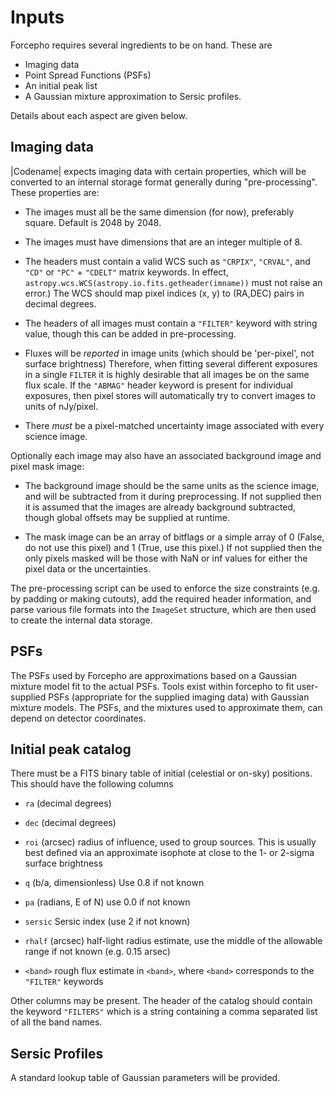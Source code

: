 Inputs
======

Forcepho requires several ingredients to be on hand.  These are

* Imaging data
* Point Spread Functions (PSFs)
* An initial peak list
* A Gaussian mixture approximation to Sersic profiles.

Details about each aspect are given below.

Imaging data
------------

|Codename| expects imaging data with certain properties, which will be converted
to an internal storage format generally during "pre-processing".  These
properties are:

* The images must all be the same dimension (for now), preferably square.
  Default is 2048 by 2048.

* The images must have dimensions that are an integer multiple of 8.

* The headers must contain a valid WCS such as `"CRPIX"`, `"CRVAL"`, and `"CD"`
   or `"PC"` + `"CDELT"` matrix keywords.  In effect,
   `astropy.wcs.WCS(astropy.io.fits.getheader(imname))` must not raise an
   error.)  The WCS should map pixel indices (x, y) to (RA,DEC) pairs in decimal
   degrees.

* The headers of all images must contain a `"FILTER"` keyword with string value,
  though this can be added in pre-processing.

* Fluxes will be *reported* in image units (which should be 'per-pixel', not
  surface brightness)  Therefore, when fitting several different exposures in a
  single `FILTER` it is highly desirable that all images be on the same flux
  scale.  If the `"ABMAG"` header keyword is present for individual exposures,
  then pixel stores will automatically try to convert images to units of
  nJy/pixel.

* There _must_ be a pixel-matched uncertainty image associated with every
  science image.

Optionally each image may also have an associated background image and pixel
mask image:

* The background image should be the same units as the science image, and will
  be subtracted from it during preprocessing.  If not supplied then it is
  assumed that the images are already background subtracted, though global
  offsets may be supplied at runtime.

* The mask image can be an array of bitflags or a simple array of 0 (False, do
  not use this pixel) and 1 (True, use this pixel.)  If not supplied then the
  only pixels masked will be those with NaN or inf values for either the pixel
  data or the uncertainties.

The pre-processing script can be used to enforce the size constraints (e.g. by
padding or making cutouts), add the required header information, and parse
various file formats into the `ImageSet` structure, which are then used to
create the internal data storage.

PSFs
----

The PSFs used by Forcepho are approximations based on a Gaussian mixture model
fit to the actual PSFs.  Tools exist within forcepho to fit user-supplied PSFs
(appropriate for the supplied imaging data) with Gaussian mixture models.  The
PSFs, and the mixtures used to approximate them, can depend on detector
coordinates.

Initial peak catalog
--------------------

There must be a FITS binary table of initial (celestial or on-sky) positions.
This should have the following columns

* `ra` (decimal degrees)

* `dec` (decimal degrees)

* `roi` (arcsec) radius of influence, used to group sources.  This is usually
  best defined via an approximate isophote at close to the 1- or 2-sigma surface
  brightness

* `q` (b/a, dimensionless) Use 0.8 if not known

* `pa` (radians, E of N) use 0.0 if not known

* `sersic` Sersic index (use 2 if not known)

* `rhalf` (arcsec) half-light radius estimate, use the middle of the allowable range if not known (e.g. 0.15 arsec)

* `<band>` rough flux estimate in `<band>`, where `<band>` corresponds to the `"FILTER"` keywords

Other columns may be present. The header of the catalog should contain the
keyword `"FILTERS"` which is a string containing a comma separated list of all
the band names.


Sersic Profiles
---------------

A standard lookup table of Gaussian parameters will be provided.